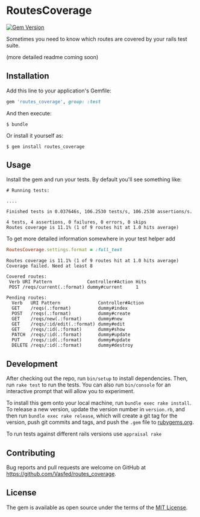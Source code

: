# RoutesCoverage
[![Gem Version](https://badge.fury.io/rb/routes_coverage.svg)](https://badge.fury.io/rb/routes_coverage)


Sometimes you need to know which routes are covered by your rails test suite.

(more detailed readme coming soon)

## Installation

Add this line to your application's Gemfile:

```ruby
gem 'routes_coverage', group: :test
```

And then execute:

    $ bundle

Or install it yourself as:

    $ gem install routes_coverage

## Usage

Install the gem and run your tests. By default you'll see something like:

    # Running tests:

    ....

    Finished tests in 0.037646s, 106.2530 tests/s, 106.2530 assertions/s.

    4 tests, 4 assertions, 0 failures, 0 errors, 0 skips
    Routes coverage is 11.1% (1 of 9 routes hit at 1.0 hits average)

To get more detailed information somewhere in your test helper add

```ruby
RoutesCoverage.settings.format = :full_text
```

    Routes coverage is 11.1% (1 of 9 routes hit at 1.0 hits average)
    Coverage failed. Need at least 8

    Covered routes:
     Verb URI Pattern             Controller#Action Hits
     POST /reqs/current(.:format) dummy#current     1

    Pending routes:
      Verb   URI Pattern              Controller#Action
      GET    /reqs(.:format)          dummy#index
      POST   /reqs(.:format)          dummy#create
      GET    /reqs/new(.:format)      dummy#new
      GET    /reqs/:id/edit(.:format) dummy#edit
      GET    /reqs/:id(.:format)      dummy#show
      PATCH  /reqs/:id(.:format)      dummy#update
      PUT    /reqs/:id(.:format)      dummy#update
      DELETE /reqs/:id(.:format)      dummy#destroy


## Development

After checking out the repo, run `bin/setup` to install dependencies. Then, run `rake test` to run the tests. You can also run `bin/console` for an interactive prompt that will allow you to experiment.

To install this gem onto your local machine, run `bundle exec rake install`. To release a new version, update the version number in `version.rb`, and then run `bundle exec rake release`, which will create a git tag for the version, push git commits and tags, and push the `.gem` file to [rubygems.org](https://rubygems.org).

To run tests against different rails versions use `appraisal rake`

## Contributing

Bug reports and pull requests are welcome on GitHub at https://github.com/Vasfed/routes_coverage.


## License

The gem is available as open source under the terms of the [MIT License](http://opensource.org/licenses/MIT).
